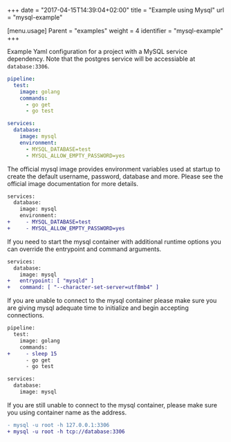 +++
date = "2017-04-15T14:39:04+02:00"
title = "Example using Mysql"
url = "mysql-example"

[menu.usage]
  Parent = "examples"
  weight = 4
  identifier = "mysql-example"
+++

Example Yaml configuration for a project with a MySQL service dependency. Note that the postgres service will be accessiable at `database:3306`.

```yaml
pipeline:
  test:
    image: golang
    commands:
      - go get
      - go test

services:
  database:
    image: mysql
    environment:
      - MYSQL_DATABASE=test
      - MYSQL_ALLOW_EMPTY_PASSWORD=yes
```

The official mysql image provides environment variables used at startup to create the default username, password, database and more. Please see the official image documentation for more details.

```diff
services:
  database:
    image: mysql
    environment:
+     - MYSQL_DATABASE=test
+     - MYSQL_ALLOW_EMPTY_PASSWORD=yes
```

If you need to start the mysql container with additional runtime options you can override the entrypoint and command arguments.

```diff
services:
  database:
    image: mysql
+   entrypoint: [ "mysqld" ]
+   command: [ "--character-set-server=utf8mb4" ]
```

If you are unable to connect to the mysql container please make sure you are giving mysql adequate time to initialize and begin accepting connections.

```diff
pipeline:
  test:
    image: golang
    commands:
+     - sleep 15
      - go get
      - go test

services:
  database:
    image: mysql
```

If you are still unable to connect to the mysql container, please make sure you using container name as the address.

```diff
- mysql -u root -h 127.0.0.1:3306
+ mysql -u root -h tcp://database:3306
```
